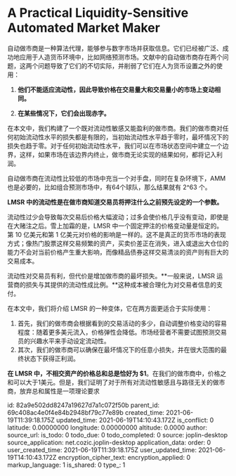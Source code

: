 # A Practical Liquidity-Sensitive Automated Market Maker

自动做市商是一种算法代理，能够参与数字市场并获取信息。它们已经被广泛、成功地应用于人造货币环境中，比如网络预测市场。文献中的自动做市商存在两个问题，这两个问题导致了它们的不切实际，并削弱了它们在人为货币设置之外的使用：

1. **他们不能适应流动性，因此导致价格在交易量大和交易量小的市场上变动相同。**

2. **在某些情况下，它们会出现赤字。**

在本文中，我们构建了一个既对流动性敏感又能盈利的做市商。我们的做市商对任何初始流动性水平的损失都是有限的，当初始流动性水平趋于零时，最坏情况下的损失也趋于零。对于任何初始流动性水平，我们可以在市场状态空间中建立一个边界，这样，如果市场在该边界内终止，做市商无论实现的结果如何，都将记入利润。

自动做市商在流动性比较低的市场中充当一个对手盘，同时在复杂环境下，AMM 也是必要的，比如组合预测市场中，有64个球队，那么结果就有 2^63 个。

**LMSR 中的流动性是在做市商知道交易员将押注什么之前预先设定的一个参数。** 

流动性过少会导致每次交易后价格大幅波动；过多会使价格几乎没有变动，即使是在大赌注之后。雪上加霜的是，LMSR 中一个固定押注的价格变动量是恒定的。第 10 亿美元和第 1 亿美元对价格的影响是一样的。这不是真正的货币市场的表现方式；像热门股票这样交易频繁的资产，买卖价差正在消失，进入或退出大仓位的能力不会对当前价格产生重大影响，而像精品债券这样交易清淡的资产则有巨大的交易成本。

流动性对交易员有利，但代价是增加做市商的最坏损失。**一般来说，LMSR 运营商的损失与其提供的流动性成比例。**这种成本被合理化为对交易者信息的支付。

在本文中，我们将介绍 LMSR 的一种变体，它在两方面更适合于实际使用：

1. 首先，我们的做市商会根据看到的交易活动的多少，自动调整价格变动的容易程度：随着更多美元流入，价格弹性会降低。市场经营者不需要试图预测交易员的兴趣水平来手动设定流动性。
2. 其次，我们的做市商可以确保在最坏情况下的任意小损失，并在很大范围的最终状态下获得正利润。

**在 LMSR 中，不相交资产的价格总和总是恰好为 $1**。在我们的做市商中，价格之和可以大于1美元。但是，我们证明了对于所有对流动性敏感且与路径无关的做市商，放弃总和属性是一项理论要求



id: 82a9e502dd8247a19627d7a1c072f50b
parent_id: 69c408ac4e0f4e84b2948bf79c77e89b
created_time: 2021-06-19T11:39:18.175Z
updated_time: 2021-06-19T14:10:43.172Z
is_conflict: 0
latitude: 0.00000000
longitude: 0.00000000
altitude: 0.0000
author: 
source_url: 
is_todo: 0
todo_due: 0
todo_completed: 0
source: joplin-desktop
source_application: net.cozic.joplin-desktop
application_data: 
order: 0
user_created_time: 2021-06-19T11:39:18.175Z
user_updated_time: 2021-06-19T14:10:43.172Z
encryption_cipher_text: 
encryption_applied: 0
markup_language: 1
is_shared: 0
type_: 1